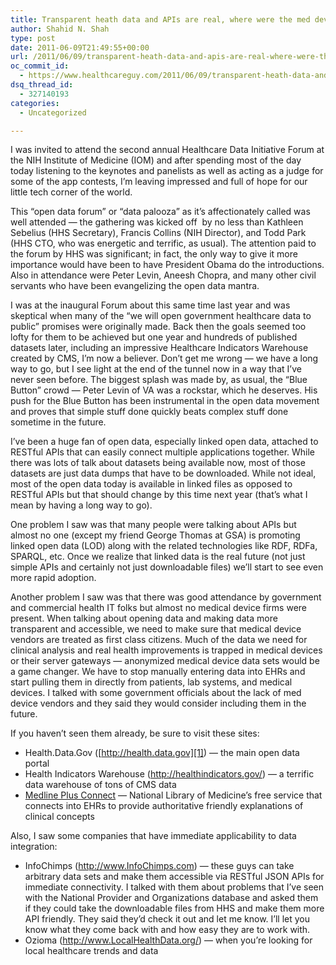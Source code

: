 ```yaml
---
title: Transparent heath data and APIs are real, where were the med device vendors?
author: Shahid N. Shah
type: post
date: 2011-06-09T21:49:55+00:00
url: /2011/06/09/transparent-heath-data-and-apis-are-real-where-were-the-med-device-vendors/
oc_commit_id:
  - https://www.healthcareguy.com/2011/06/09/transparent-heath-data-and-apis-are-real-where-were-the-med-device-vendors/1478770741
dsq_thread_id:
  - 327140193
categories:
  - Uncategorized

---
```

I was invited to attend the second annual Healthcare Data Initiative Forum at the NIH Institute of Medicine (IOM) and after spending most of the day today listening to the keynotes and panelists as well as acting as a judge for some of the app contests, I&#8217;m leaving impressed and full of hope for our little tech corner of the world.

This &#8220;open data forum&#8221; or &#8220;data palooza&#8221; as it&#8217;s affectionately called was well attended &#8212; the gathering was kicked off  by no less than Kathleen Sebelius (HHS Secretary), Francis Collins (NIH Director), and Todd Park (HHS CTO, who was energetic and terrific, as usual). The attention paid to the forum by HHS was significant; in fact, the only way to give it more importance would have been to have President Obama do the introductions. Also in attendance were Peter Levin, Aneesh Chopra, and many other civil servants who have been evangelizing the open data mantra.

I was at the inaugural Forum about this same time last year and was skeptical when many of the &#8220;we will open government healthcare data to public&#8221; promises were originally made. Back then the goals seemed too lofty for them to be achieved but one year and hundreds of published datasets later, including an impressive Healthcare Indicators Warehouse created by CMS, I&#8217;m now a believer. Don&#8217;t get me wrong &#8212; we have a long way to go, but I see light at the end of the tunnel now in a way that I&#8217;ve never seen before. The biggest splash was made by, as usual, the &#8220;Blue Button&#8221; crowd &#8212; Peter Levin of VA was a rockstar, which he deserves. His push for the Blue Button has been instrumental in the open data movement and proves that simple stuff done quickly beats complex stuff done sometime in the future.

I&#8217;ve been a huge fan of open data, especially linked open data, attached to RESTful APIs that can easily connect multiple applications together. While there was lots of talk about datasets being available now, most of those datasets are just data dumps that have to be downloaded. While not ideal, most of the open data today is available in linked files as opposed to RESTful APIs but that should change by this time next year (that&#8217;s what I mean by having a long way to go).

One problem I saw was that many people were talking about APIs but almost no one (except my friend George Thomas at GSA) is promoting linked open data (LOD) along with the related technologies like RDF, RDFa, SPARQL, etc. Once we realize that linked data is the real future (not just simple APIs and certainly not just downloadable files) we&#8217;ll start to see even more rapid adoption.

Another problem I saw was that there was good attendance by government and commercial health IT folks but almost no medical device firms were present. When talking about opening data and making data more transparent and accessible, we need to make sure that medical device vendors are treated as first class citizens. Much of the data we need for clinical analysis and real health improvements is trapped in medical devices or their server gateways &#8212; anonymized medical device data sets would be a game changer. We have to stop manually entering data into EHRs and start pulling them in directly from patients, lab systems, and medical devices. I talked with some government officials about the lack of med device vendors and they said they would consider including them in the future.

If you haven&#8217;t seen them already, be sure to visit these sites:

  * Health.Data.Gov ([http://health.data.gov][1]) &#8212; the main open data portal
  * Health Indicators Warehouse (<http://healthindicators.gov/>) &#8212; a terrific data warehouse of tons of CMS data
  * [Medline Plus Connect][2] &#8212; National Library of Medicine&#8217;s free service that connects into EHRs to provide authoritative friendly explanations of clinical concepts

Also, I saw some companies that have immediate applicability to data integration:

  * InfoChimps (<http://www.InfoChimps.com>) &#8212; these guys can take arbitrary data sets and make them accessible via RESTful JSON APIs for immediate connectivity. I talked with them about problems that I&#8217;ve seen with the National Provider and Organizations database and asked them if they could take the downloadable files from HHS and make them more API friendly. They said they&#8217;d check it out and let me know. I&#8217;ll let you know what they come back with and how easy they are to work with.
  * Ozioma (<http://www.LocalHealthData.org/>) &#8212; when you&#8217;re looking for local healthcare trends and data

 [1]: http://www.data.gov/health
 [2]: http://medlineplus.gov/connect